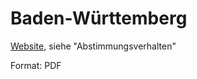 # Baden-Württemberg

[Website](https://stm.baden-wuerttemberg.de/de/vertretung-beim-bund/service-und-presse/bundesratsinitiativen/), siehe "Abstimmungsverhalten"

Format: PDF
